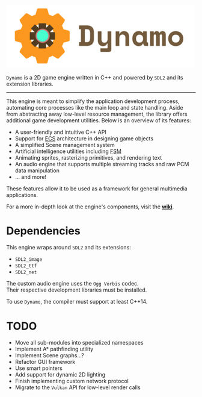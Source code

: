 <img src="./media/logo.png" alt="Dynamo Engine" width="500"/>

`Dynamo` is a 2D game engine written in C++ and powered by `SDL2` and its extension libraries.

---

This engine is meant to simplify the application development process, automating core processes like the main loop and state handling. Aside from abstracting away low-level resource management, the library offers additional game development utilities. Below is an overview of its features:

- A user-friendly and intuitive C++ API
- Support for [ECS](https://en.wikipedia.org/wiki/Entity_component_system) architecture in designing game objects
- A simplified Scene management system
- Artificial intelligence utilities including [FSM](https://en.wikipedia.org/wiki/Finite-state_machine)
- Animating sprites, rasterizing primitives, and rendering text
- An audio engine that supports multiple streaming tracks and raw PCM data manipulation
- ... and more!

These features allow it to be used as a framework for general multimedia applications.

For a more in-depth look at the engine's components, visit the [__wiki__](https://github.com/SirBob01/Dynamo-Engine/wiki).

# Dependencies

This engine wraps around `SDL2` and its extensions:
- `SDL2_image`
- `SDL2_ttf`
- `SDL2_net`

The custom audio engine uses the `Ogg Vorbis` codec. <br/>
Their respective development libraries must be installed.

To use `Dynamo`, the compiler must support at least C++14.

# TODO
- Move all sub-modules into specialized namespaces
- Implement A* pathfinding utility
- Implement Scene graphs...?
- Refactor GUI framework
- Use smart pointers
- Add support for dynamic 2D lighting
- Finish implementing custom network protocol
- Migrate to the `Vulkan` API for low-level render calls